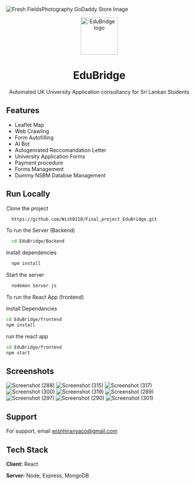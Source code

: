 
![Fresh FieldsPhotography GoDaddy Store Image](https://github.com/Wish0110/Final_project_EduBridge/assets/113825759/0a8cf89f-bb85-48ee-a459-afd5c305551b)
<div align='center'>

<img src="![Screenshot__199_-removebg-preview](https://github.com/Wish0110/Final_project_EduBridge/assets/113825759/c2a1f00f-751d-4869-81aa-9a0a1e31d025)" alt="EduBridge logo" style="width:100px; height:100px;"/>
<h1>EduBridge</h1>
<p>Automated UK University Application consultancy for Sri Lankan Students</p>


</div>

## Features
- Leaflet Map
- Web Crawling
- Form Autofilling
- AI Bot
- Autogenrated Reccomandation Letter
- University Application Forms
- Payment procedure
- Forms Management
- Dummy NSBM Databse Management

## Run Locally

Clone the project

```bash
  https://github.com/Wish0110/Final_project_EduBridge.git
```

To run the Server (Backend)

```bash
  cd EduBridge/Backend
```

Install dependencies

```bash
  npm install
```

Start the server

```bash
  nodemon Server.js
```
To run the React App (frontend)

Install Dependancies

```bash
cd EduBridge/frontend
npm install

```
run the react app
```bash
cd EduBridge/frontend
npm start

```


## Screenshots
![Screenshot (288)](https://github.com/Wish0110/Final_project_EduBridge/assets/113825759/6d88f331-0017-466a-99e7-486b8b51c93d)
![Screenshot (315)](https://github.com/Wish0110/Final_project_EduBridge/assets/113825759/0838e5f3-6cc2-4c80-a34a-4183d3e789a0)
![Screenshot (317)](https://github.com/Wish0110/Final_project_EduBridge/assets/113825759/d2dcba66-8aff-4647-937f-b5310f2833e9)
![Screenshot (300)](https://github.com/Wish0110/Final_project_EduBridge/assets/113825759/dc0d263a-35d9-4492-9f51-20822c3b0be5)
![Screenshot (319)](https://github.com/Wish0110/Final_project_EduBridge/assets/113825759/735dab4d-ce08-4798-bf9e-797a3b65adb6)
![Screenshot (289)](https://github.com/Wish0110/Final_project_EduBridge/assets/113825759/1232d8ab-d397-492b-96fe-62a39c594fb6)
![Screenshot (297)](https://github.com/Wish0110/Final_project_EduBridge/assets/113825759/23f31f38-3c60-46ed-a170-612ae6b84125)
![Screenshot (290)](https://github.com/Wish0110/Final_project_EduBridge/assets/113825759/4821e8d8-dd6e-41b4-99ac-a1c8b847f604)
![Screenshot (301)](https://github.com/Wish0110/Final_project_EduBridge/assets/113825759/bcb3e56e-b2fa-4233-a09c-f727014760e5)


## Support

For support, email wishhiranyaco@gmail.com

## Tech Stack

**Client:** React

**Server:** Node, Express, MongoDB


